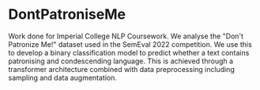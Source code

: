 # DontPatroniseMe

Work done for Imperial College NLP Coursework. We analyse the "Don't Patronize Me!" dataset used in the SemEval 2022 competition. We use this to develop a binary classification model to predict
whether a text contains patronising and condescending language. This is achieved through a transformer architecture combined with data preprocessing including sampling and data augmentation.
